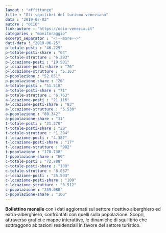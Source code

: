 ```yaml
---
layout : "affittanze"
title : "Gli squilibri del turismo veneziano"
data : "2019-07-02"
autore : "OCIO"
link-autore : "https://ocio-venezia.it"
categories : "monitoraggio"
excerpt_separator : "<!--more-->"
dati-data : "2019-06-25"
p-totale-posti : "46.229"
p-totale-posti-share : "64"
p-totale-strutture : "6.293"
p-locazione-posti : "19.501"
p-locazione-posti-share : "76"
p-locazione-strutture : "5.163"
p-popolazione : "52.651"
p-popolazione-share : "20"
a-totale-posti : "51.518"
a-totale-posti-share : "71"
a-totale-strutture : "6.763"
a-locazione-posti : "21.116"
a-locazione-posti-share : "83"
a-locazione-strutture : "5.530"
a-popolazione : "80.342"
a-popolazione-share : "31"
t-totale-posti : "21.270"
t-totale-posti-share : "29"
t-totale-strutture : "1.294"
t-locazione-posti : "4.387"
t-locazione-posti-share : "17"
t-locazione-strutture : "982"
t-popolazione : "178.738"
t-popolazione-share : "69"
c-totale-posti : "72.788"
c-totale-posti-share : "100"
c-totale-strutture : "8.057"
c-locazione-posti : "25.503"
c-locazione-posti-share : "100"
c-locazione-strutture : "6.512"
c-popolazione : "259.080"
c-popolazione-share : "100"
---
```


**Bollettino mensile** con i dati aggiornati sul settore ricettivo alberghiero ed extra-alberghiero, confrontati con quelli sulla popolazione. Scopri, attraverso grafici e mappe interattive, le dinamiche di squilibrio che sottraggono abitazioni residenziali in favore del settore turistico. <!--more-->
